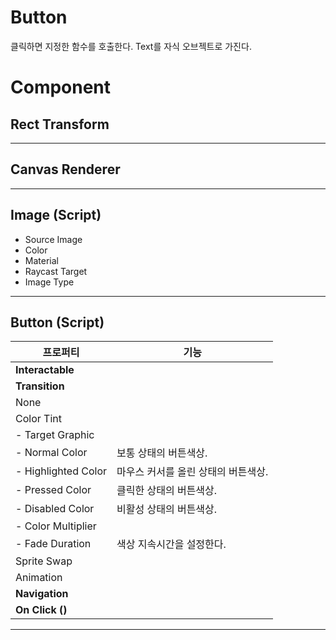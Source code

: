 # Button
클릭하면 지정한 함수를 호출한다. Text를 자식 오브젝트로 가진다.
# Component
## Rect Transform
- - -
## Canvas Renderer
- - -
## Image (Script)
- Source Image
- Color
- Material
- Raycast Target
- Image Type
- - -
## Button (Script)
프로퍼티 | 기능
-- | --
__Interactable__ | |
__Transition__ | |
None | |
Color Tint | |
|- Target Graphic | |
|- Normal Color | 보통 상태의 버튼색상.|
|- Highlighted Color | 마우스 커서를 올린 상태의 버튼색상.|
|- Pressed Color | 클릭한 상태의 버튼색상.|
|- Disabled Color | 비활성 상태의 버튼색상.|
|- Color Multiplier||
|- Fade Duration| 색상 지속시간을 설정한다.|
|Sprite Swap | |
|Animation | |
|__Navigation__ | |
|__On Click ()__ | |
- - -